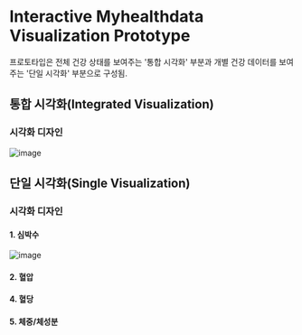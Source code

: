 # Interactive Myhealthdata Visualization Prototype
프로토타입은 전체 건강 상태를 보여주는 '통합 시각화' 부분과 개별 건강 데이터를 보여주는 '단일 시각화' 부분으로 구성됨.

## 통합 시각화(Integrated Visualization)
### 시각화 디자인
![image](https://github.com/danbi5739/Myhealthdata/assets/64328277/4b1e0b75-254d-453e-aabe-dd9385731126)


## 단일 시각화(Single Visualization)
### 시각화 디자인
#### 1. 심박수
![image](https://github.com/danbi5739/Myhealthdata/assets/64328277/7012be8f-5291-46c6-b764-0f2574c5e84f)

#### 2. 혈압

#### 4. 혈당

#### 5. 체중/체성분
